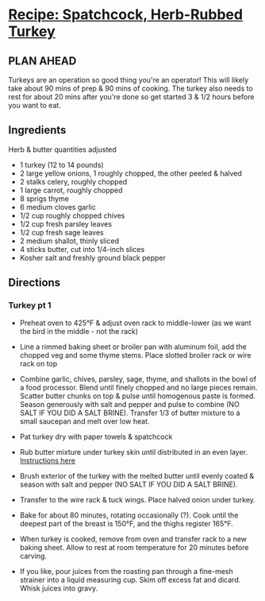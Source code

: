 # [Recipe: Spatchcock, Herb-Rubbed Turkey](http://www.seriouseats.com/2012/11/how-to-spatchcock-cook-turkey-thanksgiving-fast-easy-way-spatchcocked-slideshow.html)

## PLAN AHEAD

Turkeys are an operation so good thing you're an operator! This will likely take about 90 mins of prep & 90 mins of cooking. The turkey also needs to rest for about 20 mins after you're done so get started 3 & 1/2 hours before you want to eat.

## Ingredients

Herb & butter quantities adjusted

- 1 turkey (12 to 14 pounds)
- 2 large yellow onions, 1 roughly chopped, the other peeled & halved
- 2 stalks celery, roughly chopped
- 1 large carrot, roughly chopped
- 8 sprigs thyme
- 6 medium cloves garlic
- 1/2 cup roughly chopped chives
- 1/2 cup fresh parsley leaves
- 1/2 cup fresh sage leaves
- 2 medium shallot, thinly sliced
- 4 sticks butter, cut into 1/4-inch slices
- Kosher salt and freshly ground black pepper

## Directions

### Turkey pt 1

- Preheat oven to 425°F & adjust oven rack to middle-lower (as we want the bird in the middle - not the rack)

- Line a rimmed baking sheet or broiler pan with aluminum foil, add the chopped veg and some thyme stems. Place slotted broiler rack or wire rack on top

- Combine garlic, chives, parsley, sage, thyme, and shallots in the bowl of a food processor. Blend until finely chopped and no large pieces remain. Scatter butter chunks on top & pulse until homogenous paste is formed. Season generously with salt and pepper and pulse to combine (NO SALT IF YOU DID A SALT BRINE). Transfer 1/3 of butter mixture to a small saucepan and melt over low heat.

- Pat turkey dry with paper towels & spatchcock

- Rub butter mixture under turkey skin until distributed in an even layer. [Instructions here](http://www.seriouseats.com/2014/11/the-food-lab-how-to-make-herb-butter-roasted-turkey-thanksgiving-recipe.html)

- Brush exterior of the turkey with the melted butter until evenly coated & season with salt and pepper (NO SALT IF YOU DID A SALT BRINE).

- Transfer to the wire rack & tuck wings. Place halved onion under turkey.

- Bake for about 80 minutes, rotating occasionally (?). Cook until the deepest part of the breast is 150°F, and the thighs register 165°F.

- When turkey is cooked, remove from oven and transfer rack to a new baking sheet. Allow to rest at room temperature for 20 minutes before carving.

- If you like, pour juices from the roasting pan through a fine-mesh strainer into a liquid measuring cup. Skim off excess fat and dicard. Whisk juices into gravy.
